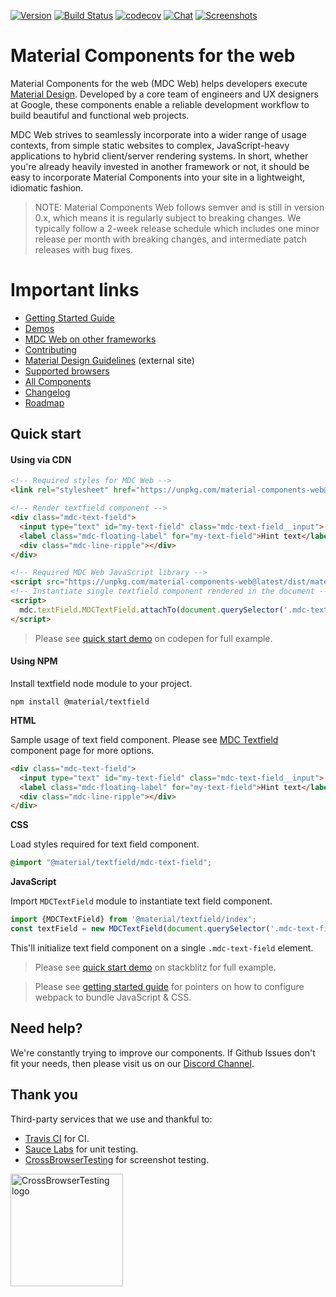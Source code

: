 [![Version](https://img.shields.io/npm/v/material-components-web.svg)](https://www.npmjs.com/package/material-components-web)
[![Build Status](https://travis-ci.com/material-components/material-components-web.svg?branch=master)](https://travis-ci.com/material-components/material-components-web/)
[![codecov](https://codecov.io/gh/material-components/material-components-web/branch/master/graph/badge.svg)](https://codecov.io/gh/material-components/material-components-web)
[![Chat](https://img.shields.io/discord/259087343246508035.svg)](https://discord.gg/material-components)
[![Screenshots](https://us-central1-material-components-web.cloudfunctions.net/screenshot-shield-svg)](https://us-central1-material-components-web.cloudfunctions.net/screenshot-shield-url)

# Material Components for the web

Material Components for the web (MDC Web) helps developers execute [Material Design](https://www.material.io).
Developed by a core team of engineers and UX designers at Google, these components enable a reliable development workflow to build beautiful and functional web projects.

MDC Web strives to seamlessly incorporate into a wider range of usage contexts, from simple static websites to complex, JavaScript-heavy applications to hybrid client/server rendering systems. In short, whether you're already heavily invested in another framework or not, it should be easy to incorporate Material Components into your site in a lightweight, idiomatic fashion.

> NOTE: Material Components Web follows semver and is still in version 0.x, which means it is regularly subject to
> breaking changes. We typically follow a 2-week release schedule which includes one minor release per month with
> breaking changes, and intermediate patch releases with bug fixes.

# Important links

- [Getting Started Guide](docs/getting-started.md)
- [Demos](https://material-components.github.io/material-components-web-catalog)
- [MDC Web on other frameworks](docs/framework-wrappers.md)
- [Contributing](CONTRIBUTING.md)
- [Material Design Guidelines](https://material.io/guidelines) (external site)
- [Supported browsers](docs/supported-browsers.md)
- [All Components](packages/)
- [Changelog](./CHANGELOG.md)
- [Roadmap](./ROADMAP.md)

## Quick start

#### Using via CDN

```html
<!-- Required styles for MDC Web -->
<link rel="stylesheet" href="https://unpkg.com/material-components-web@latest/dist/material-components-web.min.css">

<!-- Render textfield component -->
<div class="mdc-text-field">
  <input type="text" id="my-text-field" class="mdc-text-field__input">
  <label class="mdc-floating-label" for="my-text-field">Hint text</label>
  <div class="mdc-line-ripple"></div>
</div>

<!-- Required MDC Web JavaScript library -->
<script src="https://unpkg.com/material-components-web@latest/dist/material-components-web.min.js"></script>
<!-- Instantiate single textfield component rendered in the document -->
<script>
  mdc.textField.MDCTextField.attachTo(document.querySelector('.mdc-text-field'));
</script>
```

> Please see [quick start demo](https://codepen.io/abhiomkar/pen/gQWarJ) on codepen for full example.

#### Using NPM

Install textfield node module to your project.

```
npm install @material/textfield
```

**HTML**

Sample usage of text field component. Please see [MDC Textfield](packages/mdc-textfield) component page for more options.

```html
<div class="mdc-text-field">
  <input type="text" id="my-text-field" class="mdc-text-field__input">
  <label class="mdc-floating-label" for="my-text-field">Hint text</label>
  <div class="mdc-line-ripple"></div>
</div>
```

**CSS**

Load styles required for text field component.

```scss
@import "@material/textfield/mdc-text-field";
```

**JavaScript**

Import `MDCTextField` module to instantiate text field component.

```js
import {MDCTextField} from '@material/textfield/index';
const textField = new MDCTextField(document.querySelector('.mdc-text-field'));
```

This'll initialize text field component on a single `.mdc-text-field` element.

> Please see [quick start demo](https://stackblitz.com/edit/mdc-web-quick-start-demo) on stackblitz for full example.

> Please see [getting started guide](docs/getting-started.md) for pointers on how to configure webpack to bundle JavaScript & CSS.

## Need help?

We're constantly trying to improve our components. If Github Issues don't fit your needs, then please visit us on our [Discord Channel](https://discord.gg/material-components).

## Thank you

Third-party services that we use and thankful to:

- [Travis CI](https://travis-ci.com/) for CI.
- [Sauce Labs](https://saucelabs.com/) for unit testing.
- [CrossBrowserTesting](https://crossbrowsertesting.com/) for screenshot testing.

<a href="https://crossbrowsertesting.com/"><img src="test/screenshot/static/images/cbt-logo.png" alt="CrossBrowserTesting logo" width="180" /></a>
